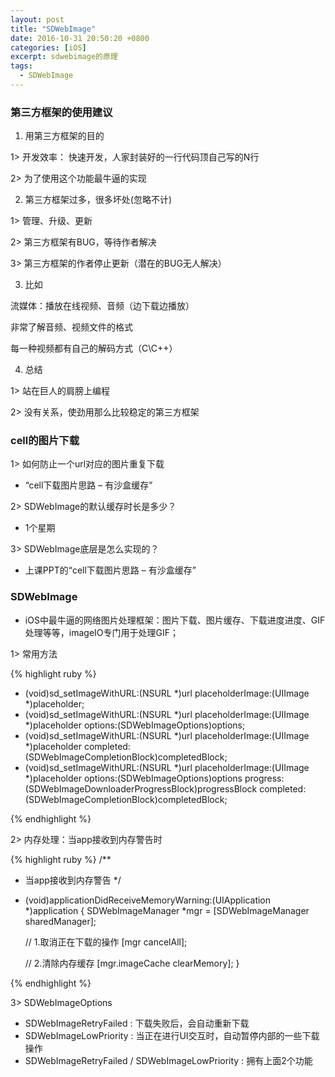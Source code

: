 ```yaml
---
layout: post
title: "SDWebImage"
date: 2016-10-31 20:50:20 +0800
categories: [iOS]
excerpt: sdwebimage的原理
tags:
  - SDWebImage
---
```

 
  
### 第三方框架的使用建议

1. 用第三方框架的目的

1> 开发效率： 快速开发，人家封装好的一行代码顶自己写的N行

2> 为了使用这个功能最牛逼的实现

2. 第三方框架过多，很多坏处(忽略不计)

1> 管理、升级、更新

2> 第三方框架有BUG，等待作者解决

3> 第三方框架的作者停止更新（潜在的BUG无人解决）

3. 比如 

流媒体：播放在线视频、音频（边下载边播放）

非常了解音频、视频文件的格式

每一种视频都有自己的解码方式（C\C++）

4. 总结

1> 站在巨人的肩膀上编程

2> 没有关系，使劲用那么比较稳定的第三方框架


### cell的图片下载


1> 如何防止一个url对应的图片重复下载

* “cell下载图片思路 – 有沙盒缓存”

2> SDWebImage的默认缓存时长是多少？

* 1个星期

3> SDWebImage底层是怎么实现的？

* 上课PPT的“cell下载图片思路 – 有沙盒缓存”

  
###  SDWebImage


*  iOS中最牛逼的网络图片处理框架：图片下载、图片缓存、下载进度进度、GIF处理等等，imageIO专门用于处理GIF；
 
 
1> 常用方法

{% highlight ruby %}
- (void)sd_setImageWithURL:(NSURL *)url placeholderImage:(UIImage *)placeholder;
- (void)sd_setImageWithURL:(NSURL *)url placeholderImage:(UIImage *)placeholder options:(SDWebImageOptions)options;
- (void)sd_setImageWithURL:(NSURL *)url placeholderImage:(UIImage *)placeholder completed:(SDWebImageCompletionBlock)completedBlock;
- (void)sd_setImageWithURL:(NSURL *)url placeholderImage:(UIImage *)placeholder options:(SDWebImageOptions)options progress:(SDWebImageDownloaderProgressBlock)progressBlock completed:(SDWebImageCompletionBlock)completedBlock;

{% endhighlight %}



2> 内存处理：当app接收到内存警告时


{% highlight ruby %}
/**
 *  当app接收到内存警告
 */
- (void)applicationDidReceiveMemoryWarning:(UIApplication *)application
{
    SDWebImageManager *mgr = [SDWebImageManager sharedManager];
    
    // 1.取消正在下载的操作
    [mgr cancelAll];
    
    // 2.清除内存缓存
    [mgr.imageCache clearMemory];
}

{% endhighlight %}




3> SDWebImageOptions

* SDWebImageRetryFailed : 下载失败后，会自动重新下载
* SDWebImageLowPriority : 当正在进行UI交互时，自动暂停内部的一些下载操作
* SDWebImageRetryFailed / SDWebImageLowPriority : 拥有上面2个功能